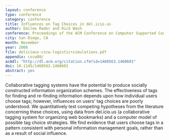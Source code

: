```yaml
---
layout: conference
type: conference
category: conference
title: Influences on Tag Choices in del.icio.us
author: Emilee Rader and Rick Wash
conference: Proceedings of the ACM Conference on Computer Supported Cooperative Work (CSCW)
city: San Diego, CA
month: November
year: 2008
file: delicious-cscw-logistic+simulations.pdf
appendix: cscw08/
acmdl: "http://dl.acm.org/citation.cfm?id=1460563.1460601"
doi: 10.1145/1460563.1460601 
abstract: yes
---
```


Collaborative tagging systems have the potential to produce socially constructed information organization schemes. The
effectiveness of tags for finding and re-finding information depends upon how individual users choose tags; however,
influences on users' tag choices are poorly understood. We quantitatively test competing hypotheses from the literature
concerning these choices, using data from del.icio.us (a collaborative tagging system for organizing web bookmarks) and
a computer model of possible tag choice strategies. We find evidence that users choose tags in a pattern consistent with
personal information management goals, rather than as a result of social influence.
